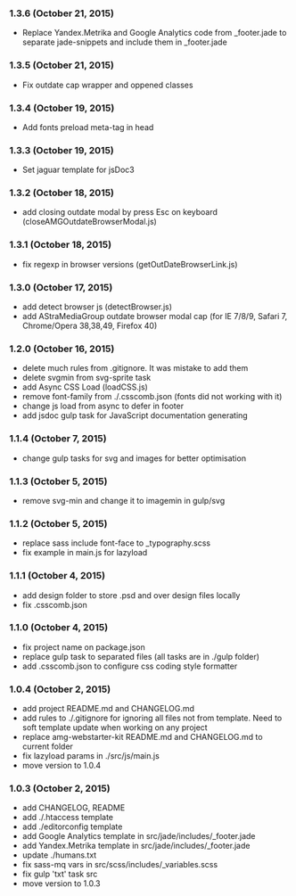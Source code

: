 ### 1.3.6 (October 21, 2015)

* Replace Yandex.Metrika and Google Analytics code from _footer.jade to separate jade-snippets and include them in _footer.jade

### 1.3.5 (October 21, 2015)

* Fix outdate cap wrapper and oppened classes

### 1.3.4 (October 19, 2015)

* Add fonts preload meta-tag in head

### 1.3.3 (October 19, 2015)

* Set jaguar template for jsDoc3

### 1.3.2 (October 18, 2015)

* add closing outdate modal by press Esc on keyboard (closeAMGOutdateBrowserModal.js)

### 1.3.1 (October 18, 2015)

* fix regexp in browser versions (getOutDateBrowserLink.js)

### 1.3.0 (October 17, 2015)

* add detect browser js (detectBrowser.js)
* add AStraMediaGroup outdate browser modal cap (for IE 7/8/9, Safari 7, Chrome/Opera 38,38,49, Firefox 40)

### 1.2.0 (October 16, 2015)

* delete much rules from .gitignore. It was mistake to add them
* delete svgmin from svg-sprite task
* add Async CSS Load (loadCSS.js)
* remove font-family from ./.csscomb.json (fonts did not working with it)
* change js load from async to defer in footer
* add jsdoc gulp task for JavaScript documentation generating

### 1.1.4 (October 7, 2015)

* change gulp tasks for svg and images for better optimisation

### 1.1.3 (October 5, 2015)

* remove svg-min and change it to imagemin in gulp/svg

### 1.1.2 (October 5, 2015)

* replace sass include font-face to _typography.scss
* fix example in main.js for lazyload

### 1.1.1 (October 4, 2015)

* add design folder to store .psd and over design files locally
* fix .csscomb.json

### 1.1.0 (October 4, 2015)

* fix project name on package.json
* replace gulp task to separated files (all tasks are in ./gulp folder)
* add .csscomb.json to configure css coding style formatter

### 1.0.4 (October 2, 2015)

* add project README.md and CHANGELOG.md
* add rules to ./.gitignore for ignoring all files not from template. Need to soft template update when working on any project
* replace amg-webstarter-kit README.md and CHANGELOG.md to current folder
* fix lazyload params in ./src/js/main.js
* move version to 1.0.4

### 1.0.3 (October 2, 2015)

* add CHANGELOG, README
* add ./.htaccess template
* add ./editorconfig template
* add Google Analytics template in src/jade/includes/_footer.jade
* add Yandex.Metrika template in src/jade/includes/_footer.jade
* update ./humans.txt 
* fix sass-mq vars in src/scss/includes/_variables.scss
* fix gulp 'txt' task src
* move version to 1.0.3
